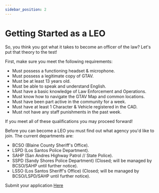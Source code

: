 ```yaml
---
sidebar_position: 2
---
```


# Getting Started as a LEO

So, you think you got what it takes to become an officer of the law? Let's put that theory to the test!

First, make sure you meet the following requirements:

- Must possess a functioning headset & microphone.
- Must possess a legitimate copy of GTAV.
- Must be at least 13 years old.
- Must be able to speak and understand English.
- Must have a basic knowledge of Law Enforcement and Operations.
- Must know how to navigate the GTAV Map and common locations.
- Must have been part active in the community for a week.
- Must have at least 1 Character & Vehicle registered in the CAD.
- Must not have any staff punishments in the past week.

If you meet all of these qualifications you may proceed forward!

Before you can become a LEO you must find out what agency you'd like to join. The current departments are:
- BCSO (Blaine County Sheriff's Office).
- LSPD (Los Santos Police Department).
- SAHP (San Andres Highway Patrol // State Police).
- SSPD (Sandy Shores Police Department) (Closed; will be managed by BCSO/SAHP until further notice).
- LSSO (Los Santos Sheriff's Office) (Closed; will be managed by BCSO/LSPD/SAHP until further notice).

Submit your application [Here](https://docs.kcdojrp.com/application/bcso)